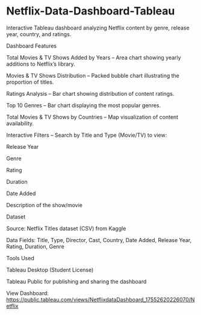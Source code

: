 # Netflix-Data-Dashboard-Tableau
Interactive Tableau dashboard analyzing Netflix content by genre, release year, country, and ratings.

Dashboard Features

Total Movies & TV Shows Added by Years – Area chart showing yearly additions to Netflix’s library.

Movies & TV Shows Distribution – Packed bubble chart illustrating the proportion of titles.

Ratings Analysis – Bar chart showing distribution of content ratings.

Top 10 Genres – Bar chart displaying the most popular genres.

Total Movies & TV Shows by Countries – Map visualization of content availability.

Interactive Filters – Search by Title and Type (Movie/TV) to view:

Release Year

Genre

Rating

Duration

Date Added

Description of the show/movie

 Dataset

Source: Netflix Titles dataset (CSV) from Kaggle

Data Fields: Title, Type, Director, Cast, Country, Date Added, Release Year, Rating, Duration, Genre

 Tools Used

Tableau Desktop (Student License)

Tableau Public for publishing and sharing the dashboard

View Dashboard:
https://public.tableau.com/views/NetflixdataDashboard_17552620226070/Netflix
